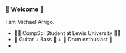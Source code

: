 ### 👋 Welcome 👋

I am Michael Arrigo.
 - 🧑‍🎓 CompSci Student at Lewis University 🧑‍🎓
 - 🎸 Guitar + Bass 🎸 + 🥁 Drum enthusiast 🥁
 - 
<!--
**MikeTheStrat/MikeTheStrat** is a ✨ _special_ ✨ repository because its `README.md` (this file) appears on your GitHub profile.

Here are some ideas to get you started:

- 🔭 I’m currently working on ...
- 🌱 I’m currently learning ...
- 👯 I’m looking to collaborate on ...
- 🤔 I’m looking for help with ...
- 💬 Ask me about ...
- 📫 How to reach me: ...
- 😄 Pronouns: ...
- ⚡ Fun fact: ...
-->
